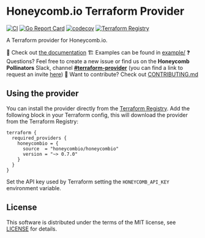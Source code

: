 # Honeycomb.io Terraform Provider

[![CI](https://github.com/honeycombio/terraform-provider-honeycombio/workflows/CI/badge.svg)](https://github.com/honeycombio/terraform-provider-honeycombio/actions)
[![Go Report Card](https://goreportcard.com/badge/github.com/honeycombio/terraform-provider-honeycombio)](https://goreportcard.com/report/github.com/honeycombio/terraform-provider-honeycombio)
[![codecov](https://codecov.io/gh/honeycombio/terraform-provider-honeycombio/branch/main/graph/badge.svg)](https://codecov.io/gh/honeycombio/terraform-provider-honeycombio)
[![Terraform Registry](https://img.shields.io/github/v/release/honeycombio/terraform-provider-honeycombio?color=5e4fe3&label=Terraform%20Registry&logo=terraform&sort=semver)](https://registry.terraform.io/providers/honeycombio/honeycombio/latest)

A Terraform provider for Honeycomb.io.

📄 Check out [the documentation](https://registry.terraform.io/providers/honeycombio/honeycombio/latest/docs)
🏗️ Examples can be found in [example/](example/)
❓ Questions? Feel free to create a new issue or find us on the **Honeycomb Pollinators** Slack, channel [**#terraform-provider**](https://honeycombpollinators.slack.com/archives/C017T9FFT0D) (you can find a link to request an invite [here](https://www.honeycomb.io/blog/spread-the-love-appreciating-our-pollinators-community/))
🔧 Want to contribute? Check out [CONTRIBUTING.md](./CONTRIBUTING.md)

## Using the provider

You can install the provider directly from the [Terraform Registry](https://registry.terraform.io/providers/honeycombio/honeycombio/latest). Add the following block in your Terraform config, this will download the provider from the Terraform Registry:

```hcl
terraform {
  required_providers {
    honeycombio = {
      source  = "honeycombio/honeycombio"
      version = "~> 0.7.0"
    }
  }
}
```

Set the API key used by Terraform setting the `HONEYCOMB_API_KEY` environment variable.

## License

This software is distributed under the terms of the MIT license, see [LICENSE](./LICENSE) for details.
